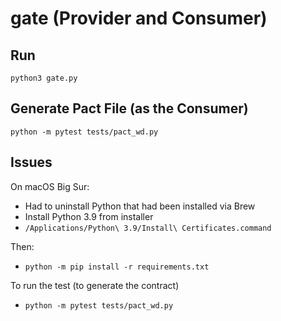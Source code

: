 # gate (Provider and Consumer)

## Run

```
python3 gate.py
```

## Generate Pact File (as the Consumer)

```
python -m pytest tests/pact_wd.py
```

## Issues

On macOS Big Sur:

- Had to uninstall Python that had been installed via Brew
- Install Python 3.9 from installer
- `/Applications/Python\ 3.9/Install\ Certificates.command`

Then:

- `python -m pip install -r requirements.txt`

To run the test (to generate the contract)

- `python -m pytest tests/pact_wd.py`